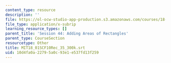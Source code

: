 ```yaml
---
content_type: resource
description: ''
file: https://ol-ocw-studio-app-production.s3.amazonaws.com/courses/18-01sc-single-variable-calculus-fall-2010/10d4fa0a22795a0c93e1e537fd13f259_MIT18_01SCF10Rec_35_300k.vtt
file_type: application/x-subrip
learning_resource_types: []
parent_title: 'Session 44: Adding Areas of Rectangles'
parent_type: CourseSection
resourcetype: Other
title: MIT18_01SCF10Rec_35_300k.srt
uid: 10d4fa0a-2279-5a0c-93e1-e537fd13f259
---
```

